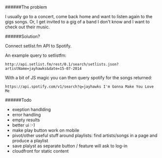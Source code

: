 ######The problem

I usually go to a concert, come back home and want to listen again to the gigs songs. 
Or, I get invited to a gig of a band I don't know and I want to check out their music. 

######Solution? 

Connect setlist.fm API to Spotify. 

An example query to setlistfm:

	http://api.setlist.fm/rest/0.1/search/setlists.json?artistName=jayhawks&date=15-07-2014

With a bit of JS magic you can then query spotify for the songs returned: 

	https://api.spotify.com/v1/search?q=jayhawks I'm Gonna Make You Love Me


######Todo

* exeption handlding
* error handling 
* empty results 
* better ui :-)
* make play button work on mobile
* pivot/other useful stuff around playlists: find artists/songs in a page and produce a playlist
* save plalyst as separate button / feature will ask to log-in
* cloudfront for static content